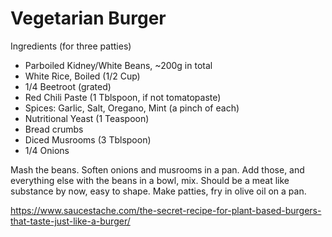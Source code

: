 # Vegetarian Burger

Ingredients (for three patties)

* Parboiled Kidney/White Beans, ~200g in total
* White Rice, Boiled (1/2 Cup)
* 1/4 Beetroot (grated)
* Red Chili Paste (1 Tblspoon, if not tomatopaste)
* Spices: Garlic, Salt, Oregano, Mint (a pinch of each)
* Nutritional Yeast (1 Teaspoon)
* Bread crumbs
* Diced Musrooms (3 Tblspoon)
* 1/4 Onions

Mash the beans. Soften onions and musrooms in a pan. Add those, and
everything else with the beans in a bowl, mix. Should be a meat like
substance by now, easy to shape. Make patties, fry in olive oil on a
pan. 

https://www.saucestache.com/the-secret-recipe-for-plant-based-burgers-that-taste-just-like-a-burger/



